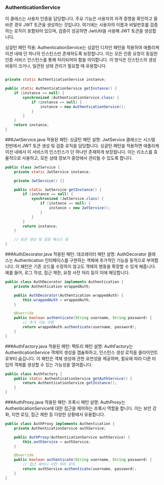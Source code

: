 ### AuthenticationService
이 클래스는 사용자 인증을 담당합니다. 주요 기능은 사용자의 자격 증명을 확인하고 올바른 경우 JWT 토큰을 생성하는 것입니다. 여기에는 사용자의 이름과 비밀번호를 검증하는 로직이 포함되어 있으며, 검증이 성공하면 JwtUtil을 사용해 JWT 토큰을 생성합니다.

싱글턴 패턴 적용: AuthenticationService는 싱글턴 디자인 패턴을 적용하여 애플리케이션 내에 단 하나의 인스턴스만 존재하도록 보장합니다. 이는 모든 인증 요청이 동일한 인증 서비스 인스턴스를 통해 처리되어야 함을 의미합니다. 이 방식은 인스턴스의 생성 비용이 크거나, 일관된 상태 관리가 필요할 때 유용합니다.
```java

private static AuthenticationService instance;

public static AuthenticationService getInstance() {
    if (instance == null) {
        synchronized (AuthenticationService.class) {
            if (instance == null) {
                instance = new AuthenticationService();
            }
        }
    }
    return instance;
}
```
###JwtService.java
적용된 패턴: 싱글턴 패턴
설명: JwtService 클래스는 시스템 전반에서 JWT 토큰 생성 및 검증 로직을 담당합니다. 싱글턴 패턴을 적용하면 애플리케이션 내에서 이 서비스의 인스턴스가 단 하나만 존재하게 보장됩니다. 이는 리소스를 효율적으로 사용하고, 모든 상태 정보가 중앙에서 관리될 수 있도록 합니다.

```java
public class JwtService {
    private static JwtService instance;

    private JwtService() {}

    public static JwtService getInstance() {
        if (instance == null) {
            synchronized (JwtService.class) {
                if (instance == null) {
                    instance = new JwtService();
                }
            }
        }
        return instance;
    }

    // 토큰 생성 및 검증 메소드 등
}
```
###AuthDecorator.java
적용된 패턴: 데코레이터 패턴
설명: AuthDecorator 클래스는 Authentication 인터페이스를 구현하는 객체에 추가적인 기능을 동적으로 부여합니다. 이 패턴은 기존 코드를 수정하지 않고도 객체의 행동을 확장할 수 있게 해줍니다. 예를 들어, 로그 작성, 접근 제한, 요청 사전 처리 등이 이에 해당합니다.

```java
public class AuthDecorator implements Authentication {
    private Authentication wrappedAuth;

    public AuthDecorator(Authentication wrappedAuth) {
        this.wrappedAuth = wrappedAuth;
    }

    @Override
    public boolean authenticate(String username, String password) {
        // 추가 기능 구현
        return wrappedAuth.authenticate(username, password);
    }
}
```
###AuthFactory.java
적용된 패턴: 팩토리 패턴
설명: AuthFactory는 AuthenticationService 객체의 생성을 캡슐화하고, 인스턴스 생성 로직을 클라이언트로부터 숨깁니다. 이 패턴은 객체 생성에 관한 유연성을 제공하며, 필요에 따라 다른 타입의 객체를 생성할 수 있는 가능성을 열어줍니다.

```java
public class AuthFactory {
    public static AuthenticationService getAuthService() {
        return AuthenticationService.getInstance();
    }
}
```
###AuthProxy.java
적용된 패턴: 프록시 패턴
설명: AuthProxy는 AuthenticationService에 대한 접근을 제어하는 프록시 역할을 합니다. 이는 보안 강화, 지연 로딩, 접근 제한 등 다양한 상황에서 유용합니다.

```java
public class AuthProxy implements Authentication {
    private AuthenticationService authService;

    public AuthProxy(AuthenticationService authService) {
        this.authService = authService;
    }

    @Override
    public boolean authenticate(String username, String password) {
        // 접근 제어나 사전 처리 로직
        return authService.authenticate(username, password);
    }
}
```
